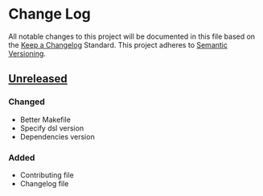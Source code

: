 # Change Log
All notable changes to this project will be documented in this file based on the [Keep a Changelog](http://keepachangelog.com/) Standard.
This project adheres to [Semantic Versioning](http://semver.org/).

## [Unreleased](https://github.com/gbprod/elastica-specification-bundle/compare/v0.2.0...HEAD)

### Changed

- Better Makefile
- Specify dsl version
- Dependencies version

### Added 

- Contributing file
- Changelog file
